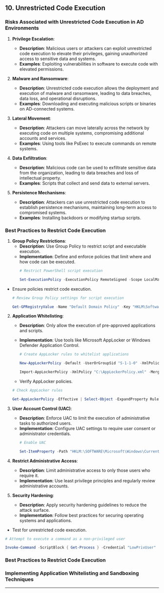## 10. **Unrestricted Code Execution**

### **Risks Associated with Unrestricted Code Execution in AD Environments**

1. **Privilege Escalation**:
   - **Description**: Malicious users or attackers can exploit unrestricted code execution to elevate their privileges, gaining unauthorized access to sensitive data and systems.
   - **Examples**: Exploiting vulnerabilities in software to execute code with elevated permissions.

2. **Malware and Ransomware**:
   - **Description**: Unrestricted code execution allows the deployment and execution of malware and ransomware, leading to data breaches, data loss, and operational disruptions.
   - **Examples**: Downloading and executing malicious scripts or binaries on AD-connected systems.

3. **Lateral Movement**:
   - **Description**: Attackers can move laterally across the network by executing code on multiple systems, compromising additional accounts and services.
   - **Examples**: Using tools like PsExec to execute commands on remote systems.

4. **Data Exfiltration**:
   - **Description**: Malicious code can be used to exfiltrate sensitive data from the organization, leading to data breaches and loss of intellectual property.
   - **Examples**: Scripts that collect and send data to external servers.

5. **Persistence Mechanisms**:
   - **Description**: Attackers can use unrestricted code execution to establish persistence mechanisms, maintaining long-term access to compromised systems.
   - **Examples**: Installing backdoors or modifying startup scripts.

### Best Practices to Restrict Code Execution

1. **Group Policy Restrictions**:
   - **Description**: Use Group Policy to restrict script and executable execution.
   - **Implementation**: Define and enforce policies that limit where and how code can be executed.
     ```powershell
     # Restrict PowerShell script execution
     
     Set-ExecutionPolicy -ExecutionPolicy RemoteSigned -Scope LocalMachine
     ```

- Ensure policies restrict code execution.
  
   ```powershell
   # Review Group Policy settings for script execution
   
   Get-GPRegistryValue -Name "Default Domain Policy" -Key "HKLM\Software\Policies\Microsoft\Windows\Script" -ValueName "ScriptBlockLogging"
   ```

2. **Application Whitelisting**:
   - **Description**: Only allow the execution of pre-approved applications and scripts.
   - **Implementation**: Use tools like Microsoft AppLocker or Windows Defender Application Control.
     ```powershell
     # Create AppLocker rules to whitelist applications
     
     New-AppLockerPolicy -Default -UserOrGroupSid "S-1-1-0" -XmlPolicy "C:\AppLockerPolicy.xml"
     
     Import-AppLockerPolicy -XmlPolicy "C:\AppLockerPolicy.xml" -Merge
     ```

   - Verify AppLocker policies.

   ```powershell
   # Check AppLocker rules
   
   Get-AppLockerPolicy -Effective | Select-Object -ExpandProperty RuleCollections
   ```


3. **User Account Control (UAC)**:
   - **Description**: Enforce UAC to limit the execution of administrative tasks to authorized users.
   - **Implementation**: Configure UAC settings to require user consent or administrator credentials.
     ```powershell
     # Enable UAC
     
     Set-ItemProperty -Path "HKLM:\SOFTWARE\Microsoft\Windows\CurrentVersion\Policies\System" -Name "EnableLUA" -Value 1
     ```

4. **Restrict Administrative Access**:
   - **Description**: Limit administrative access to only those users who require it.
   - **Implementation**: Use least privilege principles and regularly review administrative accounts.

5. **Security Hardening**:
   - **Description**: Apply security hardening guidelines to reduce the attack surface.
   - **Implementation**: Follow best practices for securing operating systems and applications.


- Test for unrestricted code execution.
  
```powershell
# Attempt to execute a command as a non-privileged user

Invoke-Command -ScriptBlock { Get-Process } -Credential "LowPrivUser"
```

### **Best Practices to Restrict Code Execution**



### **Implementing Application Whitelisting and Sandboxing Techniques**


---

